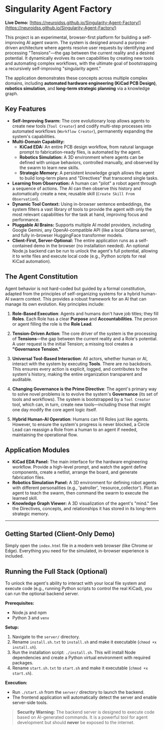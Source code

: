 # Singularity Agent Factory

**Live Demo:** [https://neuroidss.github.io/Singularity-Agent-Factory/](https://neuroidss.github.io/Singularity-Agent-Factory/)

This project is an experimental, browser-first platform for building a self-improving AI agent swarm. The system is designed around a purpose-driven architecture where agents resolve user requests by identifying and processing "Tensions"—the gap between the current reality and a desired potential. It dynamically evolves its own capabilities by creating new tools and automating complex workflows, with the ultimate goal of bootstrapping a recursively self-improving "singularity agent."

The application demonstrates these concepts across multiple complex domains, including **automated hardware engineering (KiCad PCB Design)**, **robotics simulation**, and **long-term strategic planning** via a knowledge graph.

## Key Features

*   **Self-Improving Swarm:** The core evolutionary loop allows agents to create new tools (`Tool Creator`) and codify multi-step processes into automated workflows (`Workflow Creator`), permanently expanding the system's capabilities.
*   **Multi-Domain Capability:**
    *   **KiCad EDA:** An entire PCB design workflow, from natural language prompt to fabrication-ready files, is automated by the agent.
    *   **Robotics Simulation:** A 3D environment where agents can be defined with unique behaviors, controlled manually, and observed by the swarm to learn new skills.
    *   **Strategic Memory:** A persistent knowledge graph allows the agent to build long-term plans and "Directives" that transcend single tasks.
*   **Learning from Observation:** A human can "pilot" a robot agent through a sequence of actions. The AI can then observe this history and automatically create a new, reusable skill (`Create Skill From Observation`).
*   **Dynamic Tool Context:** Using in-browser sentence embeddings, the system filters a vast library of tools to provide the agent with only the most relevant capabilities for the task at hand, improving focus and performance.
*   **Pluggable AI Brains:** Supports multiple AI model providers, including Google Gemini, any OpenAI-compatible API (like a local Ollama server), and fully in-browser HuggingFace transformer models.
*   **Client-First, Server-Optional:** The entire application runs as a self-contained demo in the browser (no installation needed). An optional Node.js backend can be run to unlock the agent's full potential, allowing it to write files and execute local code (e.g., Python scripts for real KiCad automation).

## The Agent Constitution

Agent behavior is not hard-coded but guided by a formal constitution, adapted from the principles of self-organizing systems for a hybrid human-AI swarm context. This provides a robust framework for an AI that can manage its own evolution. Key principles include:

1.  **Role-Based Execution**: Agents and humans don't have job titles; they fill **Roles**. Each Role has a clear **Purpose** and **Accountabilities**. The person or agent filling the role is the **Role Lead**.

2.  **Tension-Driven Action**: The core driver of the system is the processing of **Tensions**—the gap between the current reality and a Role's potential. A user request is the initial Tension; a missing tool creates a **"Governance Tension."**

3.  **Universal Tool-Based Interaction**: All actors, whether human or AI, interact with the system by executing **Tools**. There are no backdoors. This ensures every action is explicit, logged, and contributes to the system's history, making the entire organization transparent and auditable.

4.  **Changing Governance is the Prime Directive**: The agent's primary way to solve novel problems is to evolve the system's **Governance** (its set of tools and workflows). The system is bootstrapped by a `Tool Creator` tool, which can, in turn, create new tools—including those that might one day modify the core agent logic itself.

5.  **Hybrid Human-AI Operation**: Humans can fill Roles just like agents. However, to ensure the system's progress is never blocked, a Circle Lead can reassign a Role from a human to an agent if needed, maintaining the operational flow.

## Application Modules

*   **KiCad EDA Panel:** The main interface for the hardware engineering workflow. Provide a high-level prompt, and watch the agent define components, create a netlist, arrange the board, and generate fabrication files.
*   **Robotics Simulation Panel:** A 3D environment for defining robot agents with different personalities (e.g., 'patroller', 'resource_collector'). Pilot an agent to teach the swarm, then command the swarm to execute the learned skill.
*   **Knowledge Graph Viewer:** A 3D visualization of the agent's "mind." See the Directives, concepts, and relationships it has stored in its long-term strategic memory.

---

## Getting Started (Client-Only Demo)

Simply open the `index.html` file in a modern web browser (like Chrome or Edge). Everything you need for the simulated, in-browser experience is included.

## Running the Full Stack (Optional)

To unlock the agent's ability to interact with your local file system and execute code (e.g., running Python scripts to control the real KiCad), you can run the optional backend server.

**Prerequisites:**
*   Node.js and npm
*   Python 3 and `venv`

**Setup:**
1.  Navigate to the `server/` directory.
2.  Rename `install.sh.txt` to `install.sh` and make it executable (`chmod +x install.sh`).
3.  Run the installation script: `./install.sh`. This will install Node dependencies and create a Python virtual environment with required packages.
4.  Rename `start.sh.txt` to `start.sh` and make it executable (`chmod +x start.sh`).

**Execution:**
*   Run `./start.sh` from the `server/` directory to launch the backend.
*   The frontend application will automatically detect the server and enable server-side tools.

> **Security Warning:** The backend server is designed to execute code based on AI-generated commands. It is a powerful tool for agent development but should **never** be exposed to the internet.